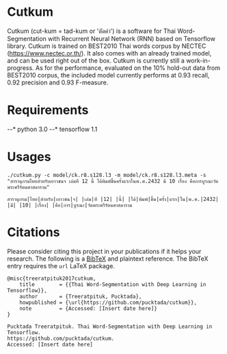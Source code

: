 # Cutkum
Cutkum (cut-kum = tad-kum or 'ตัดคำ') is a software for Thai Word-Segmentation with Recurrent Neural Network (RNN) based on Tensorflow library. Cutkum is trained on BEST2010 Thai words corpus by NECTEC (https://www.nectec.or.th/). It also comes with an already trained model, and can be used right out of the box. Cutkum is currently still a work-in-progress. As for the performance, evaluated on the 10% hold-out data from BEST2010 corpus, the included model currently performs at 0.93 recall, 0.92 precision and 0.93 F-measure. 

# Requirements
--* python 3.0
--* tensorflow 1.1

# Usages

```
./cutkum.py -c model/ck.r8.s128.l3 -m model/ck.r8.s128.l3.meta -s "สารานุกรมไทยสำหรับเยาวชนฯ เล่มที 12 นี้ ได้พิมพ์ขึ้นครั้งแรกในพ.ศ.2432 มี 10 เรื่อง คือการบูรณะวัดพระศรีรัตนศาสดาราม"

สารานุกรม|ไทย|สำหรับ|เยาวชน|ฯ| |เล่ม|ที |12| |นี้| |ได้|พิมพ์|ขึ้น|ครั้ง|แรก|ใน|พ.ศ.|2432| |มี| |10| |เรื่อง| |คือ|การ|บูรณะ|วัดพระศรีรัตนศาสดาราม
```

# Citations

Please consider citing this project in your publications if it helps your research.
The following is a [BibTeX](http://www.bibtex.org/) and plaintext reference.
The BibTeX entry requires the `url` LaTeX package.

```
@misc{treeratpituk2017cutkum,
    title        = {{Thai Word-Segmentation with Deep Learning in Tensorflow}},
    author       = {Treeratpituk, Pucktada},
    howpublished = {\url{https://github.com/pucktada/cutkum}},
    note         = {Accessed: [Insert date here]}
}

Pucktada Treeratpituk. Thai Word-Segmentation with Deep Learning in Tensorflow.
https://github.com/pucktada/cutkum.
Accessed: [Insert date here]
```

